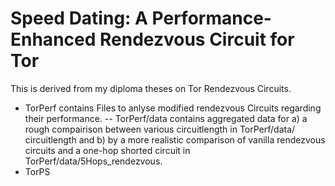 # Speed Dating: A Performance-Enhanced Rendezvous Circuit for Tor
This is derived from my diploma theses on Tor Rendezvous Circuits.
 
 - TorPerf contains Files to anlyse modified rendezvous Circuits regarding their performance.
 -- TorPerf/data contains aggregated data for a) a rough compairison between various circuitlength in TorPerf/data/ 	circuitlength and b) by a more realistic comparison of vanilla rendezvous circuits and a one-hop shorted circuit in TorPerf/data/5Hops_rendezvous.
 - TorPS
